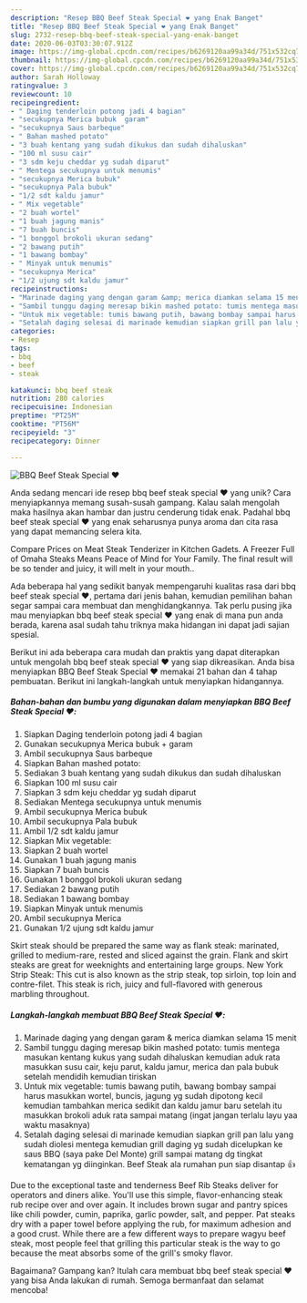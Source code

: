 ```yaml
---
description: "Resep BBQ Beef Steak Special ❤️ yang Enak Banget"
title: "Resep BBQ Beef Steak Special ❤️ yang Enak Banget"
slug: 2732-resep-bbq-beef-steak-special-yang-enak-banget
date: 2020-06-03T03:30:07.912Z
image: https://img-global.cpcdn.com/recipes/b6269120aa99a34d/751x532cq70/bbq-beef-steak-special-❤️-foto-resep-utama.jpg
thumbnail: https://img-global.cpcdn.com/recipes/b6269120aa99a34d/751x532cq70/bbq-beef-steak-special-❤️-foto-resep-utama.jpg
cover: https://img-global.cpcdn.com/recipes/b6269120aa99a34d/751x532cq70/bbq-beef-steak-special-❤️-foto-resep-utama.jpg
author: Sarah Holloway
ratingvalue: 3
reviewcount: 10
recipeingredient:
- " Daging tenderloin potong jadi 4 bagian"
- "secukupnya Merica bubuk  garam"
- "secukupnya Saus barbeque"
- " Bahan mashed potato"
- "3 buah kentang yang sudah dikukus dan sudah dihaluskan"
- "100 ml susu cair"
- "3 sdm keju cheddar yg sudah diparut"
- " Mentega secukupnya untuk menumis"
- "secukupnya Merica bubuk"
- "secukupnya Pala bubuk"
- "1/2 sdt kaldu jamur"
- " Mix vegetable"
- "2 buah wortel"
- "1 buah jagung manis"
- "7 buah buncis"
- "1 bonggol brokoli ukuran sedang"
- "2 bawang putih"
- "1 bawang bombay"
- " Minyak untuk menumis"
- "secukupnya Merica"
- "1/2 ujung sdt kaldu jamur"
recipeinstructions:
- "Marinade daging yang dengan garam &amp; merica diamkan selama 15 menit"
- "Sambil tunggu daging meresap bikin mashed potato: tumis mentega masukan kentang kukus yang sudah dihaluskan kemudian aduk rata masukkan susu cair, keju parut, kaldu jamur, merica dan pala bubuk setelah mendidih kemudian tiriskan"
- "Untuk mix vegetable: tumis bawang putih, bawang bombay sampai harus masukkan wortel, buncis, jagung yg sudah dipotong kecil kemudian tambahkan merica sedikit dan kaldu jamur baru setelah itu masukkan brokoli aduk rata sampai matang (ingat jangan terlalu layu yaa waktu masaknya)"
- "Setalah daging selesai di marinade kemudian siapkan grill pan lalu yang sudah diolesi mentega kemudian grill daging yg sudah dicelupkan ke saus BBQ (saya pake Del Monte) grill sampai matang dg tingkat kematangan yg diinginkan. Beef Steak ala rumahan pun siap disantap 👍"
categories:
- Resep
tags:
- bbq
- beef
- steak

katakunci: bbq beef steak 
nutrition: 280 calories
recipecuisine: Indonesian
preptime: "PT25M"
cooktime: "PT56M"
recipeyield: "3"
recipecategory: Dinner

---
```



![BBQ Beef Steak Special ❤️](https://img-global.cpcdn.com/recipes/b6269120aa99a34d/751x532cq70/bbq-beef-steak-special-❤️-foto-resep-utama.jpg)

Anda sedang mencari ide resep bbq beef steak special ❤️ yang unik? Cara menyiapkannya memang susah-susah gampang. Kalau salah mengolah maka hasilnya akan hambar dan justru cenderung tidak enak. Padahal bbq beef steak special ❤️ yang enak seharusnya punya aroma dan cita rasa yang dapat memancing selera kita.

Compare Prices on Meat Steak Tenderizer in Kitchen Gadets. A Freezer Full of Omaha Steaks Means Peace of Mind for Your Family. The final result will be so tender and juicy, it will melt in your mouth..

Ada beberapa hal yang sedikit banyak mempengaruhi kualitas rasa dari bbq beef steak special ❤️, pertama dari jenis bahan, kemudian pemilihan bahan segar sampai cara membuat dan menghidangkannya. Tak perlu pusing jika mau menyiapkan bbq beef steak special ❤️ yang enak di mana pun anda berada, karena asal sudah tahu triknya maka hidangan ini dapat jadi sajian spesial.


Berikut ini ada beberapa cara mudah dan praktis yang dapat diterapkan untuk mengolah bbq beef steak special ❤️ yang siap dikreasikan. Anda bisa menyiapkan BBQ Beef Steak Special ❤️ memakai 21 bahan dan 4 tahap pembuatan. Berikut ini langkah-langkah untuk menyiapkan hidangannya.

<!--inarticleads1-->

##### Bahan-bahan dan bumbu yang digunakan dalam menyiapkan BBQ Beef Steak Special ❤️:

1. Siapkan  Daging tenderloin potong jadi 4 bagian
1. Gunakan secukupnya Merica bubuk + garam
1. Ambil secukupnya Saus barbeque
1. Siapkan  Bahan mashed potato:
1. Sediakan 3 buah kentang yang sudah dikukus dan sudah dihaluskan
1. Siapkan 100 ml susu cair
1. Siapkan 3 sdm keju cheddar yg sudah diparut
1. Sediakan  Mentega secukupnya untuk menumis
1. Ambil secukupnya Merica bubuk
1. Ambil secukupnya Pala bubuk
1. Ambil 1/2 sdt kaldu jamur
1. Siapkan  Mix vegetable:
1. Siapkan 2 buah wortel
1. Gunakan 1 buah jagung manis
1. Siapkan 7 buah buncis
1. Gunakan 1 bonggol brokoli ukuran sedang
1. Sediakan 2 bawang putih
1. Sediakan 1 bawang bombay
1. Siapkan  Minyak untuk menumis
1. Ambil secukupnya Merica
1. Gunakan 1/2 ujung sdt kaldu jamur


Skirt steak should be prepared the same way as flank steak: marinated, grilled to medium-rare, rested and sliced against the grain. Flank and skirt steaks are great for weeknights and entertaining large groups. New York Strip Steak: This cut is also known as the strip steak, top sirloin, top loin and contre-filet. This steak is rich, juicy and full-flavored with generous marbling throughout. 

<!--inarticleads2-->

##### Langkah-langkah membuat BBQ Beef Steak Special ❤️:

1. Marinade daging yang dengan garam &amp; merica diamkan selama 15 menit
1. Sambil tunggu daging meresap bikin mashed potato: tumis mentega masukan kentang kukus yang sudah dihaluskan kemudian aduk rata masukkan susu cair, keju parut, kaldu jamur, merica dan pala bubuk setelah mendidih kemudian tiriskan
1. Untuk mix vegetable: tumis bawang putih, bawang bombay sampai harus masukkan wortel, buncis, jagung yg sudah dipotong kecil kemudian tambahkan merica sedikit dan kaldu jamur baru setelah itu masukkan brokoli aduk rata sampai matang (ingat jangan terlalu layu yaa waktu masaknya)
1. Setalah daging selesai di marinade kemudian siapkan grill pan lalu yang sudah diolesi mentega kemudian grill daging yg sudah dicelupkan ke saus BBQ (saya pake Del Monte) grill sampai matang dg tingkat kematangan yg diinginkan. Beef Steak ala rumahan pun siap disantap 👍


Due to the exceptional taste and tenderness Beef Rib Steaks deliver for operators and diners alike. You&#39;ll use this simple, flavor-enhancing steak rub recipe over and over again. It includes brown sugar and pantry spices like chili powder, cumin, paprika, garlic powder, salt, and pepper. Pat steaks dry with a paper towel before applying the rub, for maximum adhesion and a good crust. While there are a few different ways to prepare wagyu beef steak, most people feel that grilling this particular steak is the way to go because the meat absorbs some of the grill&#39;s smoky flavor. 

Bagaimana? Gampang kan? Itulah cara membuat bbq beef steak special ❤️ yang bisa Anda lakukan di rumah. Semoga bermanfaat dan selamat mencoba!
